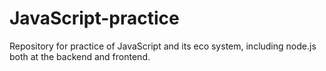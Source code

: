 # JavaScript-practice
Repository for practice of JavaScript and its eco system, including node.js both at the backend and frontend.
